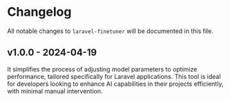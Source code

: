 # Changelog

All notable changes to `laravel-finetuner` will be documented in this file.

## v1.0.0 - 2024-04-19

It simplifies the process of adjusting model parameters to optimize performance, tailored specifically for Laravel applications. This tool is ideal for developers looking to enhance AI capabilities in their projects efficiently, with minimal manual intervention.
